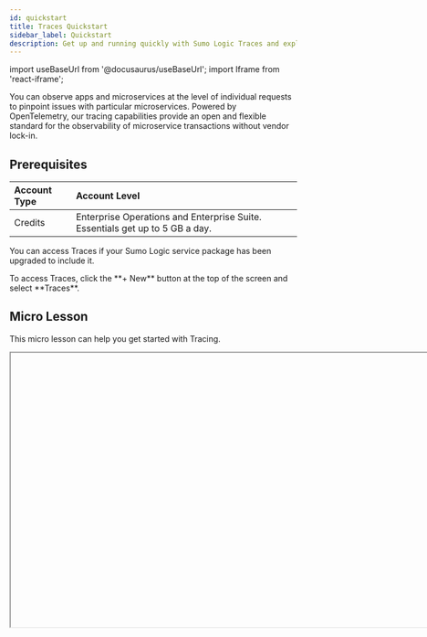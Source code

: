 ```yaml
---
id: quickstart
title: Traces Quickstart
sidebar_label: Quickstart
description: Get up and running quickly with Sumo Logic Traces and explore how your application is behaving with trace analytics.
---
```


import useBaseUrl from '@docusaurus/useBaseUrl';
import Iframe from 'react-iframe';

You can observe apps and microservices at the level of individual requests to pinpoint issues with particular microservices. Powered by OpenTelemetry, our tracing capabilities provide an open and flexible standard for the observability of microservice transactions without vendor lock-in.

## Prerequisites

| Account Type | Account Level |
|:--|:--|
| Credits | Enterprise Operations and Enterprise Suite. Essentials get up to 5 GB a day. |

You can access Traces if your Sumo Logic service package has been upgraded to include it.

<!--Kanso [**Classic UI**](/docs/get-started/sumo-logic-ui/). Kanso--> To access Traces, click the **+ New** button at the top of the screen and select **Traces**. 
<!--Kanso 
[**New UI**](/docs/get-started/sumo-logic-ui-new/). To access Traces, in the main Sumo Logic menu, select **Observability**, and then under **Application Monitoring**, select **Transaction Traces**. You can also click the **Go To...** menu at the top of the screen and select **Transaction Traces**. 
 Kanso-->

## Micro Lesson

This micro lesson can help you get started with Tracing.

<Iframe url="https://www.youtube.com/embed/BTqufvTJ4vE"
        width="854px"
        height="480px"
        id="myId"
        className="video-container"
        display="initial"
        position="relative"
        allow="accelerometer; autoplay=1; clipboard-write; encrypted-media; gyroscope; picture-in-picture"
        allowfullscreen
        />

Trace data is visualized through filtered trace lists and icicle charts allowing you to find and troubleshoot faulty transactions easily. See how easy it is to [view and investigate traces](view-and-investigate-traces.md).

Traces are collected with [SumoLogic Kubernetes Collection](https://github.com/open-telemetry/opentelemetry-collector) through an [HTTP Traces Source](get-started-transaction-tracing/http-traces-source.md). HTTP Trace Sources are set up automatically with Sumo Logic Kubernetes Collection version 1.1.0+. 

## Next Steps

See [Getting Started with Transaction Tracing](/docs/apm/traces/get-started-transaction-tracing) for details on how to set up your collection environment.
